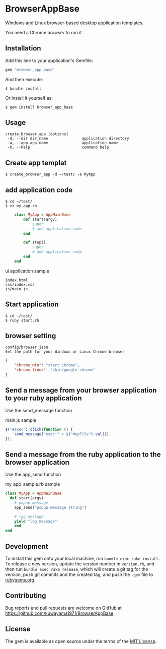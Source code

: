# BrowserAppBase

Windows and Linux browser-based desktop application templates.

You need a Chrome browser to run it.

## Installation

Add this line to your application's Gemfile:

```ruby
gem 'browser_app_base'
```

And then execute:

    $ bundle install

Or install it yourself as:

    $ gem install browser_app_base

## Usage

    create_browser_app [options]
     -d, --dir dir_name               application directory
     -a, --app app_name               application name
     -h, --help                       command help


## Create app templat

    $ create_browser_app -d ~/test/ -a MyApp

## add application code
    $ cd ~/test/
    $ vi my_app.rb

```ruby
    class MyApp < AppMainBase
        def start(argv)
            super
            # add application code
        end

        def stop()
            super
            # add application code
        end
    end
```

ui application sample

    index.html
    css/index.css
    js/main.js

## Start application

    $ cd ~/test/
    $ ruby start.rb

## browser setting

    config/browser.json
    Set the path for your Windows or Linux Chrome browser

```json
{
    "chrome_win": "start chrome",
    "chrome_linux": "/bin/google-chrome"
}
```

## Send a message from your browser application to your ruby application

Use the send_message function

main.js sample
```javascript
$("#exec").click(function () {
    send_message("exec:" + $("#upFile").val());
});

```

## Send a message from the ruby application to the browser application

Use the app_send function

my_app_sample.rb sample
```ruby
class MyApp < AppMainBase
  def start(argv)
    # popup message
    app_send("popup:message string")

    # log message
    yield "log message"
    end
end
```

## Development

To install this gem onto your local machine, run `bundle exec rake install`. To release a new version, update the version number in `version.rb`, and then run `bundle exec rake release`, which will create a git tag for the version, push git commits and the created tag, and push the `.gem` file to [rubygems.org](https://rubygems.org).

## Contributing

Bug reports and pull requests are welcome on GitHub at https://github.com/kuwayama1971/BrowserAppBase.

## License

The gem is available as open source under the terms of the [MIT License](https://opensource.org/licenses/MIT).
